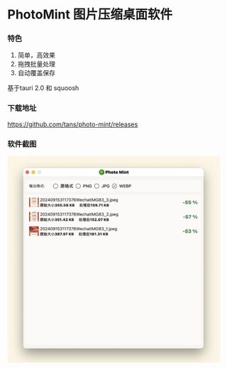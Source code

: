 # PhotoMint 图片压缩桌面软件

### 特色
1. 简单，高效果
2. 拖拽批量处理
3. 自动覆盖保存

基于tauri 2.0 和 squoosh

### 下载地址
https://github.com/tans/photo-mint/releases

### 软件截图

<img src="screenshot/photo-mint.webp" width="480px" />
